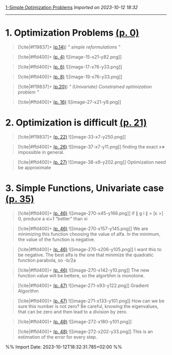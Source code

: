 [1-Simple Optimization Problems](zotero://select/library/items/U4B83MXD)
*Imported on 2023-10-12 18:32*

---




# 1. Optimization Problems [(p. 0)](zotero://open-pdf/library/items/37AHRR68?page=0&annotation=FEK8Q358)

> [!cite|#f19837]+ [(p.14)](zotero://open-pdf/library/items/37AHRR68?page=14&annotation=I88BDA2V))
> *" simple reformulations "*
> 

> [!cite|#ffd400]+ [(p. 4)](zotero://open-pdf/library/items/37AHRR68?page=4&annotation=SUZZALJK)
> ![[image-15-x21-y82.png]]
> 


> [!cite|#ffd400]+ [(p. 6)](zotero://open-pdf/library/items/37AHRR68?page=6&annotation=CVYFUDJH)
> ![[image-17-x76-y33.png]]
> 


> [!cite|#ffd400]+ [(p. 8)](zotero://open-pdf/library/items/37AHRR68?page=8&annotation=2IL6YRRJ)
> ![[image-19-x76-y33.png]]
> 



> [!cite|#f19837]+ [(p.20)](zotero://open-pdf/library/items/37AHRR68?page=20&annotation=FVSFV9CN))
> *" (Univariate) Constrained optimization problem "*
> 

> [!cite|#ffd400]+ [(p. 16)](zotero://open-pdf/library/items/37AHRR68?page=16&annotation=FW352FCU)
> ![[image-27-x21-y9.png]]
> 




# 2. Optimization is difficult [(p. 21)](zotero://open-pdf/library/items/37AHRR68?page=21&annotation=XKF8QFCZ)
> [!cite|#f19837]+ [(p. 22)](zotero://open-pdf/library/items/37AHRR68?page=22&annotation=HBJ4NDBJ)
> ![[image-33-x7-y250.png]]
> 


> [!cite|#ffd400]+ [(p. 26)](zotero://open-pdf/library/items/37AHRR68?page=26&annotation=NZ6WYRUM)
> ![[image-37-x7-y11.png]]
> finding the exact x∗ impossible in general.


> [!cite|#ffd400]+ [(p. 27)](zotero://open-pdf/library/items/37AHRR68?page=27&annotation=JBBICF8Z)
> ![[image-38-x9-y202.png]]
> Optimization need be approximate




# 3. Simple Functions, Univariate case [(p. 35)](zotero://open-pdf/library/items/37AHRR68?page=35&annotation=XP4Z7Y2U)
> [!cite|#ffd400]+ [(p. 46)](zotero://open-pdf/library/items/37AHRR68?page=46&annotation=D2DJSQRM)
> ![[image-270-x45-y166.png]]
> if ∥ g i ∥ > [ε >] 0, produce a xi+1 “better” than xi


> [!cite|#ffd400]+ [(p. 46)](zotero://open-pdf/library/items/37AHRR68?page=46&annotation=XLUHVJM3)
> ![[image-270-x157-y145.png]]
> We are minimizing this function choosing the value of alfa. In the minimum, the value of the function is negative.


> [!cite|#ffd400]+ [(p. 46)](zotero://open-pdf/library/items/37AHRR68?page=46&annotation=YVQU9GSR)
> ![[image-270-x206-y105.png]]
> I want this to be negative. The best alfa is the one that minimize the quadratic function parabola, so -b/2a


> [!cite|#ffd400]+ [(p. 46)](zotero://open-pdf/library/items/37AHRR68?page=46&annotation=944ZE6XW)
> ![[image-270-x142-y10.png]]
> The new function value will be bettere, so the algortihm is monotone.


> [!cite|#ffd400]+ [(p. 47)](zotero://open-pdf/library/items/37AHRR68?page=47&annotation=STSYQGAZ)
> ![[image-271-x93-y122.png]]
> Gradient Algorithm


> [!cite|#ffd400]+ [(p. 47)](zotero://open-pdf/library/items/37AHRR68?page=47&annotation=7FUYMXDI)
> ![[image-271-x133-y101.png]]
> How can we be sure this number is not zero? Be careful, knowing the eigenvalues, that can be zero and then lead to a division by zero.


> [!cite|#ffd400]+ [(p. 48)](zotero://open-pdf/library/items/37AHRR68?page=48&annotation=ICXXGLVF)
> ![[image-272-x180-y101.png]]
> 


> [!cite|#ffd400]+ [(p. 48)](zotero://open-pdf/library/items/37AHRR68?page=48&annotation=AT3EGRC8)
> ![[image-272-x202-y33.png]]
> This is an estimation of the error for every step.



%% Import Date: 2023-10-12T18:32:31.785+02:00 %%
